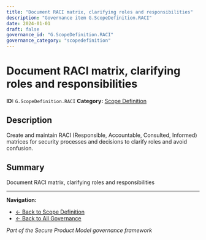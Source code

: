 ```yaml
---
title: "Document RACI matrix, clarifying roles and responsibilities"
description: "Governance item G.ScopeDefinition.RACI"
date: 2024-01-01
draft: false
governance_id: "G.ScopeDefinition.RACI"
governance_category: "scopedefinition"
---
```


# Document RACI matrix, clarifying roles and responsibilities

**ID:** `G.ScopeDefinition.RACI`
**Category:** [Scope Definition](../)

## Description

Create and maintain RACI (Responsible, Accountable, Consulted, Informed) matrices for security processes and decisions to clarify roles and avoid confusion.

## Summary

Document RACI matrix, clarifying roles and responsibilities


---

**Navigation:**
- [← Back to Scope Definition](../)
- [← Back to All Governance](/governance/)

*Part of the Secure Product Model governance framework*
